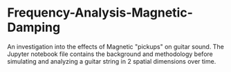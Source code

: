 # Frequency-Analysis-Magnetic-Damping
An investigation into the effects of Magnetic "pickups" on guitar sound. The Jupyter notebook file contains the background and methodology before simulating and analyzing a guitar string in 2 spatial dimensions over time.

